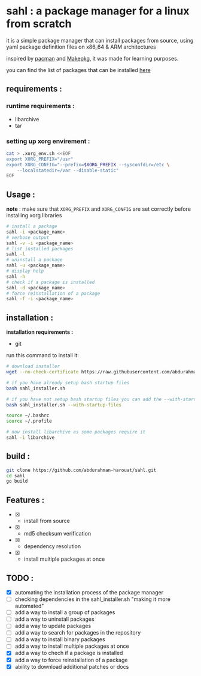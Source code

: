 # sahl : a package manager for a linux from scratch

it is a simple package manager that can install packages from source, using yaml package definition files on x86_64 & ARM architectures

inspired by [pacman](https://wiki.archlinux.org/title/Pacman) and [Makepkg](https://wiki.archlinux.org/title/Makepkg), it was made for learning purposes.

you can find the list of packages that can be installed [here](https://github.com/abdurahman-harouat/fennec-hub/tree/main/source_files)

## requirements :

### runtime requirements :

- libarchive
- tar

### setting up xorg envirement :

```bash
cat > .xorg_env.sh <<EOF
export XORG_PREFIX="/usr"
export XORG_CONFIG="--prefix=$XORG_PREFIX --sysconfdir=/etc \
    --localstatedir=/var --disable-static"
EOF
```

## Usage :

**note** : make sure that `XORG_PREFIX` and `XORG_CONFIG` are set correctly before installing xorg libraries

```bash
# install a package
sahl -i <package_name>
# verbose output
sahl -v -i <package_name>
# list installed packages
sahl -l
# uninstall a package
sahl -u <package_name>
# display help
sahl -h
# check if a package is installed
sahl -d <package_name>
# force reinstallation of a package
sahl -f -i <package_name>
```

## installation :

**installation requirements :**

- git

run this command to install it:

```bash
# download installer
wget --no-check-certificate https://raw.githubusercontent.com/abdurahman-harouat/sahl/main/sahl_installer.sh -O sahl_installer.sh

# if you have already setup bash startup files
bash sahl_installer.sh

# if you have not setup bash startup files you can add the --with-startup-files flag
bash sahl_installer.sh --with-startup-files

source ~/.bashrc
source ~/.profile

# now install libarchive as some packages require it
sahl -i libarchive
```

## build :

```bash
git clone https://github.com/abdurahman-harouat/sahl.git
cd sahl
go build
```

## Features :

- [x] - install from source
- [x] - md5 checksum verification
- [x] - dependency resolution
- [x] - install multiple packages at once

## TODO :

- [x] automating the installation process of the package manager
- [ ] checking dependencies in the sahl_installer.sh "making it more automated"
- [ ] add a way to install a group of packages
- [ ] add a way to uninstall packages
- [ ] add a way to update packages
- [ ] add a way to search for packages in the repository
- [ ] add a way to install binary packages
- [ ] add a way to install multiple packages at once
- [x] add a way to chech if a package is installed
- [x] add a way to force reinstallation of a package
- [x] ability to download additional patches or docs

